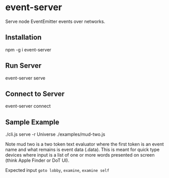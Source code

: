 # event-server
Serve node EventEmitter events over networks.

## Installation

npm -g i event-server

## Run Server

event-server serve

## Connect to Server

event-server connect

## Sample Example

./cli.js serve -r Universe ./examples/mud-two.js

Note mud two is a two token text evaluator where the first token is an event name
and what remains is event data (.data). This is meant for quick type devices where
input is a list of one or more words presented on screen (think Apple Finder or DoT UI).

Expected input ```goto lobby```, ```examine```, ```examine self```
